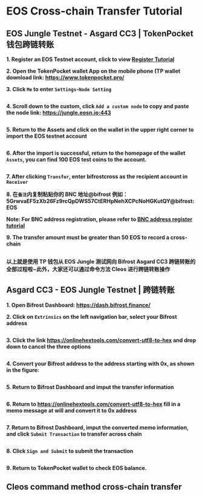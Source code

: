 # EOS Cross-chain Transfer Tutorial

## EOS Jungle Testnet - Asgard CC3 | TokenPocket 钱包跨链转账

**1. Register an EOS Testnet account, click to view [Register Tutorial](https://wiki.bifrost.finance/zh/help/eos-testnet-account-register.html)**

**2. Open the TokenPocket wallet App on the mobile phone (TP wallet download link: <https://www.tokenpocket.pro/>**

**3. Click `Me` to enter `Settings`-`Node Setting`**

<img :src="$withBase('/zh/tp-cross-transfer/tp-eos-crosschain-transfer-01.png')" alt="" width="30%" />

**4. Scroll down to the custom, click `Add a custom node` to copy and paste the node link: https://jungle.eosn.io:443**

<img :src="$withBase('/zh/tp-cross-transfer/tp-eos-crosschain-transfer-02.png')" alt="" width="30%" />

**5. Return to the Assets and click on the wallet in the upper right corner to import the EOS testnet account**

<img :src="$withBase('/zh/tp-cross-transfer/tp-eos-crosschain-transfer-03.png')" alt="" width="30%" />

**6. After the import is successful, return to the homepage of the wallet `Assets`, you can find 100 EOS test coins to the account.**

<img :src="$withBase('/zh/tp-cross-transfer/tp-eos-crosschain-transfer-04.png')" alt="" width="30%" />

**7. After clicking `Transfer`, enter bifrostcross as the recipient account in `Receiver`**

**8. 在`备注`内复制粘贴你的 BNC 地址@bifrost 例如：5GrwvaEF5zXb26Fz9rcQpDWS57CtERHpNehXCPcNoHGKutQY@bifrost:EOS**

**Note: For BNC address registration, please refer to [BNC address register tutorial](https://wiki.bifrost.finance/zh/help/bnc-wallet-register-tutorials.html)**

**9. The transfer amount must be greater than 50 EOS to record a cross-chain**

<img :src="$withBase('/zh/tp-cross-transfer/tp-eos-crosschain-transfer-05.png')" alt="" width="30%" />

**以上就是使用 TP 钱包从 EOS Jungle 测试网向 Bifrost Asgard CC3 跨链转账的全部过程啦~此外，大家还可以通过命令方法 Cleos 进行跨链转账操作**

## Asgard CC3 - EOS Jungle Testnet | 跨链转账

**1. Open Bifrost Dashboard: <https://dash.bifrost.finance/>**

**2. Click on `Extrinsics` on the left navigation bar, select your Bifrost address**

<img :src="$withBase('/zh/eos-crosschain-transfer/eos-crosschain-transfer-01.png')" alt="" />

**3. Click the link <https://onlinehextools.com/convert-utf8-to-hex> and drop down to cancel the three options**

<img :src="$withBase('/zh/eos-crosschain-transfer/eos-crosschain-transfer-03.png')" alt="" />

**4. Convert your Bifrost address to the address starting with 0x, as shown in the figure:**

<img :src="$withBase('/zh/eos-crosschain-transfer/eos-crosschain-transfer-02.png')" alt="" />

**5. Return to Bifrost Dashboard and imput the transfer information**

<img :src="$withBase('/zh/eos-crosschain-transfer/eos-crosschain-transfer-04.png')" alt="" />

**6. Return to <https://onlinehextools.com/convert-utf8-to-hex> fill in a memo message at will and convert it to 0x address**

<img :src="$withBase('/zh/eos-crosschain-transfer/eos-crosschain-transfer-05.png')" alt="" />

**7. Return to Bifrost Dashboard, imput the converted memo information, and click `Submit Transaction` to transfer across chain**

<img :src="$withBase('/zh/eos-crosschain-transfer/eos-crosschain-transfer-06.png')" alt="" />

**8. Click `Sign and Submit` to submit the transaction**

<img :src="$withBase('/zh/eos-crosschain-transfer/eos-crosschain-transfer-07.png')" alt="" />

**9. Return to TokenPocket wallet to check EOS balance.**

## Cleos command method cross-chain transfer